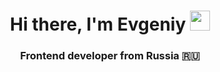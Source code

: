 <h1 align="center">Hi there, I'm Evgeniy
  <img src="https://github.com/blackcater/blackcater/raw/main/images/Hi.gif" height="32"/>
</h1>
<h3 align="center">Frontend developer from Russia 🇷🇺</h3>

<!--
**TabakhovEugene/TabakhovEugene** is a ✨ _special_ ✨ repository because its `README.md` (this file) appears on your GitHub profile.

Here are some ideas to get you started:

- 🔭 I’m currently working on ...
- 🌱 I’m currently learning ...
- 👯 I’m looking to collaborate on ...
- 🤔 I’m looking for help with ...
- 💬 Ask me about ...
- 📫 How to reach me: ...
- 😄 Pronouns: ...
- ⚡ Fun fact: ...
-->
